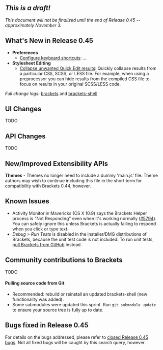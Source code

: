 _This is a draft!_
--------------------
_This document will not be finalized until the end of Release 0.45 -- approximately November 3._

What's New in Release 0.45
--------------------------
* **Preferences**
    * [Configure keyboard shortcuts](https://trello.com/c/3mZwu1DE/352-user-specified-keyboard-shortcuts-for-commands-in-json): ...
* **Stylesheet Editing**
    * [Collapse unwanted Quick Edit results](https://trello.com/c/nxQ6eGGU/1031-3-css-quick-edit-grouping): Quickly collapse results from a particular CSS, SCSS, or LESS file. For example, when using a preprocessor you can hide results from the compiled CSS file to focus on results in your original SCSS/LESS code.


_Full change logs:_ [brackets](https://github.com/adobe/brackets/compare/release-0.44...release-0.45#commits_bucket) and [brackets-shell](https://github.com/adobe/brackets-shell/compare/release-0.44...release-0.45#commits_bucket)


UI Changes
----------
TODO


API Changes
-----------
TODO

New/Improved Extensibility APIs
-------------------------------
**Themes** - Themes no longer need to include a dummy 'main.js' file. Theme authors may wish to continue including this file in the short term for compatibility with Brackets 0.44, however.


Known Issues
------------
* Activity Monitor in Mavericks (OS X 10.9) says the Brackets Helper process is "Not Responding" even when it's working normally ([#5794](https://github.com/adobe/brackets/issues/5794)). You can safely ignore this unless Brackets is actually failing to respond when you click or type text.
* _Debug > Run Tests_ is disabled in the installer/DMG distributions of Brackets, because the unit test code is not included. To run unit tests, [pull Brackets from GitHub](https://github.com/adobe/brackets/wiki/How-to-Hack-on-Brackets#wiki-getcode) instead.


Community contributions to Brackets
-----------------------------------
TODO

#### Pulling source code from Git
* Recommended: rebuild or reinstall an updated brackets-shell (new functionality was added).
* Some submodules were updated this sprint. Run `git submodule update` to ensure your source tree is fully up to date.


Bugs fixed in Release 0.45
--------------------------
For details on the bugs addressed, please refer to [closed Release 0.45 bugs](https://github.com/adobe/brackets/issues?q=is%3Aclosed+milestone%3A%22Release+0.45%22). Not all fixed bugs will be caught by this search query, however.